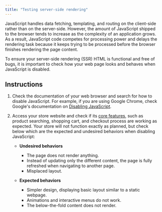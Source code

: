 ```yaml
---
title: "Testing server-side rendering"
---
```


JavaScript handles data fetching, templating, and routing on the client-side rather than on the server-side. However, the amount of JavaScript shipped to the browser tends to increase as the complexity of an application grows. As a result, JavaScript code competes for processing power and delays the rendering task because it keeps trying to be processed before the browser finishes rendering the page content.

To ensure your server-side rendering (SSR) HTML is functional and free of bugs, it is important to check how your web page looks and behaves when JavaScript is disabled.

## Instructions

1. Check the documentation of your web browser and search for how to disable JavaScript. For example, if you are using Google Chrome, check Google's documentation on [Disabling JavaScript](https://developers.google.com/web/tools/chrome-devtools/javascript/disable).


3. Access your store website and check if its [core features](https://developers.vtex.com/docs/guides/getting-started#vtex-core-services), such as product searching, shopping cart, and checkout process are working as expected. Your store will not function exactly as planned, but check below which are the expected and undesired behaviors when disabling JavaScript:

    - **Undesired behaviors**
        - The page does not render anything.
        - Instead of updating only the different content, the page is fully refreshed when navigating to another page.
        - Misplaced layout.

    - **Expected behaviors**
        - Simpler design, displaying basic layout similar to a static webpage.
        - Animations and interactive menus do not work.
        - The below-the-fold content does not render.
